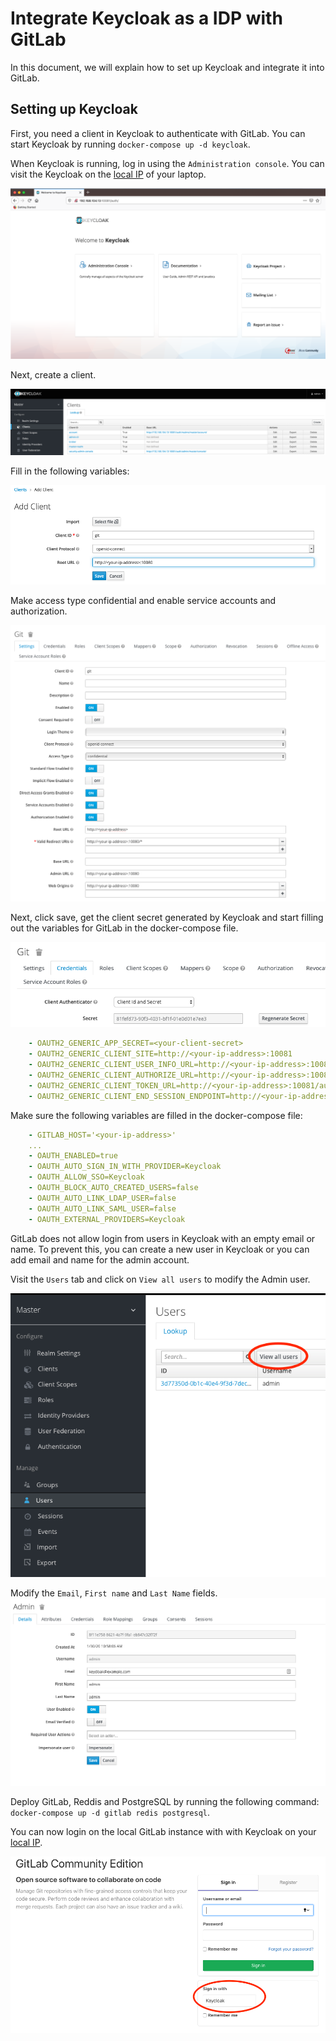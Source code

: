 # Integrate Keycloak as a IDP with GitLab

In this document, we will explain how to set up Keycloak and integrate it into GitLab.

## Setting up Keycloak

First, you need a client in Keycloak to authenticate with GitLab. You can start Keycloak by running `docker-compose up -d keycloak`.

When Keycloak is running, log in using the `Administration console`. You can visit the Keycloak on the [local IP](http://localhost:10081) of your laptop.

![Keycloak Home](images/keycloak-home.png)

Next, create a client.

![Keycloak client](images/keycloak-client.png)

Fill in the following variables:

![Keycloak client creation](images/keycloak-client-creation.png)

Make access type confidential and enable service accounts and authorization.

![Keycloak client creation](images/keycloak-client-creation2.png)

Next, click save, get the client secret generated by Keycloak and start filling out the variables for GitLab in the docker-compose file.

![Keycloak client secret](images/keycloak-secret.png)

```yaml
    - OAUTH2_GENERIC_APP_SECRET=<your-client-secret>
    - OAUTH2_GENERIC_CLIENT_SITE=http://<your-ip-address>:10081
    - OAUTH2_GENERIC_CLIENT_USER_INFO_URL=http://<your-ip-address>:10081/auth/realms/master/protocol/openid-connect/userinfo
    - OAUTH2_GENERIC_CLIENT_AUTHORIZE_URL=http://<your-ip-address>:10081/auth/realms/master/protocol/openid-connect/auth
    - OAUTH2_GENERIC_CLIENT_TOKEN_URL=http://<your-ip-address>:10081/auth/realms/master/protocol/openid-connect/token
    - OAUTH2_GENERIC_CLIENT_END_SESSION_ENDPOINT=http://<your-ip-address>:10081/auth/realms/master/protocol/openid-connect/logout
```

Make sure the following variables are filled in the docker-compose file:

```yaml
    - GITLAB_HOST='<your-ip-address>'
    ...
    - OAUTH_ENABLED=true
    - OAUTH_AUTO_SIGN_IN_WITH_PROVIDER=Keycloak
    - OAUTH_ALLOW_SSO=Keycloak
    - OAUTH_BLOCK_AUTO_CREATED_USERS=false
    - OAUTH_AUTO_LINK_LDAP_USER=false
    - OAUTH_AUTO_LINK_SAML_USER=false
    - OAUTH_EXTERNAL_PROVIDERS=Keycloak
```

GitLab does not allow login from users in Keycloak with an empty email or name. To prevent this, you can create a new user in Keycloak or you can add email and name for the admin account.

Visit the `Users` tab and click on `View all users` to modify the Admin user.

![keycloak-users](images/keycloak-users.png)

Modify the `Email`, `First name` and `Last Name` fields.
![admin-account](images/keycloak-admin-acc.png)

Deploy GitLab, Reddis and PostgreSQL by running the following command: `docker-compose up -d gitlab redis postgresql`.

You can now login on the local GitLab instance with with Keycloak on your [local IP](http://localhost:10080).

![gitlab-login](images/keycloak-gitlab-login.png)
